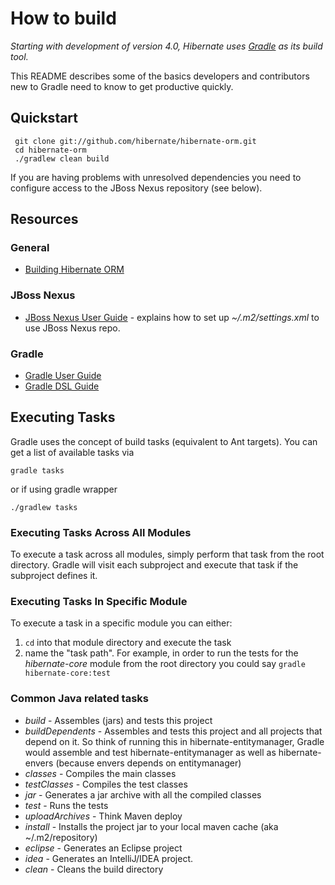 How to build
============

*Starting with development of version 4.0, Hibernate uses [Gradle](http://gradle.org) as its build tool.*

This README describes some of the basics developers and contributors new to Gradle need to know to get productive quickly.

Quickstart
----------

     git clone git://github.com/hibernate/hibernate-orm.git
     cd hibernate-orm
     ./gradlew clean build
     
If you are having problems with unresolved dependencies you need to configure access to the JBoss Nexus repository
(see below).


Resources
---------

### General

* [Building Hibernate ORM](https://community.jboss.org/wiki/BuildingHibernateORM4x)

### JBoss Nexus

* [JBoss Nexus User Guide](http://community.jboss.org/wiki/MavenGettingStarted-Users) - explains how to set up _~/.m2/settings.xml_ to use JBoss Nexus repo.

### Gradle

* [Gradle User Guide](http://gradle.org/docs/current/userguide/userguide_single.html)
* [Gradle DSL Guide](http://gradle.org/docs/current/dsl/index.html)

Executing Tasks
---------------

Gradle uses the concept of build tasks (equivalent to Ant targets). You can get a list of available tasks 
via 

    gradle tasks

or if using gradle wrapper

	./gradlew tasks

### Executing Tasks Across All Modules

To execute a task across all modules, simply perform that task from the root directory.  Gradle will visit each
subproject and execute that task if the subproject defines it.

### Executing Tasks In Specific Module

To execute a task in a specific module you can either:

1. `cd` into that module directory and execute the task
2. name the "task path".  For example, in order to run the tests for the _hibernate-core_ module from the root directory you could say `gradle hibernate-core:test`

### Common Java related tasks

* _build_ - Assembles (jars) and tests this project
* _buildDependents_ - Assembles and tests this project and all projects that depend on it.  So think of running this in hibernate-entitymanager, Gradle would assemble and test hibernate-entitymanager as well as hibernate-envers (because envers depends on entitymanager)
* _classes_ - Compiles the main classes
* _testClasses_ - Compiles the test classes
* _jar_ - Generates a jar archive with all the compiled classes
* _test_ - Runs the tests
* _uploadArchives_ - Think Maven deploy
* _install_ - Installs the project jar to your local maven cache (aka ~/.m2/repository)
* _eclipse_ - Generates an Eclipse project
* _idea_ - Generates an IntelliJ/IDEA project.
* _clean_ - Cleans the build directory

